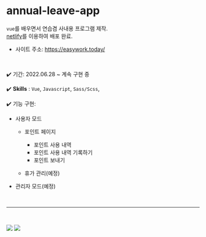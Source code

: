 # annual-leave-app

`vue`를 배우면서 연습겸 사내용 프로그램 제작. <br />
[netlify](https://app.netlify.com/)를 이용하여 배포 완료.

- 사이트 주소: https://easywork.today/

<br />

✔️ 기간: 2022.06.28 ~ 계속 구현 중

✔️ **Skills** : `Vue`, `Javascript`, `Sass/Scss`,

✔️ 기능 구현:

- 사용자 모드

  - 포인트 페이지

    - 포인트 사용 내역
    - 포인트 사용 내역 기록하기
    - 포인트 보내기

  - 휴가 관리(예정)

- 관리자 모드(예정)

<br />

---

<br />

![](https://velog.velcdn.com/images/april_5/post/983ad36c-bbd2-472b-b69a-818f4f4f9394/image.gif)
![](https://velog.velcdn.com/images/april_5/post/58d85c2e-7271-4511-a452-ceca598ace8c/image.gif)
